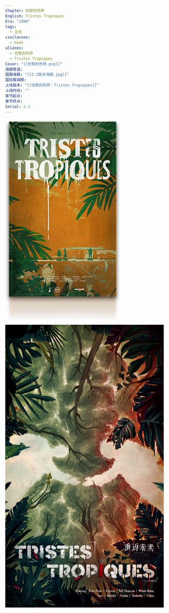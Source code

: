 ```yaml
---
Chapter: 忧郁的热带
English: Tristes Tropiques
Era: "1990"
tags:
  - 主线
cssclasses:
  - book
aliases:
  - 忧郁的热带
  - Tristes Tropiques
Cover: "[[忧郁的热带.png]]"
海报寄语: 
国服海报: "[[2.2版本海报.jpg]]"
国际服海报: 
上线版本: "[[忧郁的热带｜Tristes Tropiques]]"
上线时间: ""
章节起点: 
章节终点: 
Serial: 2.2
---
```

![cover](assets/忧郁的热带｜Tristes%20Tropiques.assets/忧郁的热带.png)

![](assets/忧郁的热带｜Tristes%20Tropiques.assets/2.2版本海报.jpg)